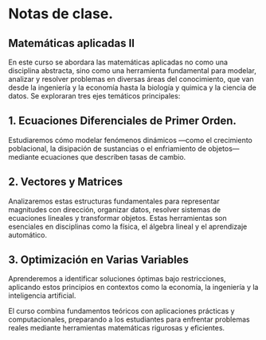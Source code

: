 # Notas de clase. 

## Matemáticas aplicadas II

En este curso se abordara las matemáticas aplicadas no como una disciplina abstracta, sino como una herramienta fundamental para modelar, analizar y resolver problemas en diversas áreas del conocimiento, que van desde la ingeniería y la economía hasta la biología y quimica y la ciencia de datos. Se exploraran tres ejes temáticos principales:

## 1. Ecuaciones Diferenciales de Primer Orden.
Estudiaremos cómo modelar fenómenos dinámicos —como el crecimiento poblacional, la disipación de sustancias o el enfriamiento de objetos— mediante ecuaciones que describen tasas de cambio.

## 2. Vectores y Matrices
Analizaremos estas estructuras fundamentales para representar magnitudes con dirección, organizar datos, resolver sistemas de ecuaciones lineales y transformar objetos. Estas herramientas son esenciales en disciplinas como la física, el álgebra lineal y el aprendizaje automático.

## 3. Optimización en Varias Variables
Aprenderemos a identificar soluciones óptimas bajo restricciones, aplicando estos principios en contextos como la economía, la ingeniería y la inteligencia artificial.

El curso combina fundamentos teóricos con aplicaciones prácticas y computacionales, preparando a los estudiantes para enfrentar problemas reales mediante herramientas matemáticas rigurosas y eficientes.
